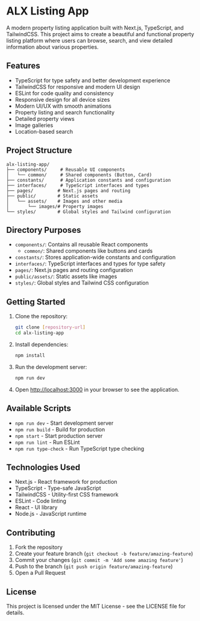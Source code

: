 # ALX Listing App

A modern property listing application built with Next.js, TypeScript, and TailwindCSS. This project aims to create a beautiful and functional property listing platform where users can browse, search, and view detailed information about various properties.

## Features

- TypeScript for type safety and better development experience
- TailwindCSS for responsive and modern UI design
- ESLint for code quality and consistency
- Responsive design for all device sizes
- Modern UI/UX with smooth animations
- Property listing and search functionality
- Detailed property views
- Image galleries
- Location-based search

## Project Structure

```
alx-listing-app/
├── components/     # Reusable UI components
│   └── common/     # Shared components (Button, Card)
├── constants/      # Application constants and configuration
├── interfaces/     # TypeScript interfaces and types
├── pages/         # Next.js pages and routing
├── public/        # Static assets
│   └── assets/    # Images and other media
│       └── images/# Property images
└── styles/        # Global styles and Tailwind configuration
```

## Directory Purposes

- `components/`: Contains all reusable React components
  - `common/`: Shared components like buttons and cards
- `constants/`: Stores application-wide constants and configuration
- `interfaces/`: TypeScript interfaces and types for type safety
- `pages/`: Next.js pages and routing configuration
- `public/assets/`: Static assets like images
- `styles/`: Global styles and Tailwind CSS configuration

## Getting Started

1. Clone the repository:
   ```bash
   git clone [repository-url]
   cd alx-listing-app
   ```

2. Install dependencies:
   ```bash
   npm install
   ```

3. Run the development server:
   ```bash
   npm run dev
   ```

4. Open [http://localhost:3000](http://localhost:3000) in your browser to see the application.

## Available Scripts

- `npm run dev` - Start development server
- `npm run build` - Build for production
- `npm start` - Start production server
- `npm run lint` - Run ESLint
- `npm run type-check` - Run TypeScript type checking

## Technologies Used

- Next.js - React framework for production
- TypeScript - Type-safe JavaScript
- TailwindCSS - Utility-first CSS framework
- ESLint - Code linting
- React - UI library
- Node.js - JavaScript runtime

## Contributing

1. Fork the repository
2. Create your feature branch (`git checkout -b feature/amazing-feature`)
3. Commit your changes (`git commit -m 'Add some amazing feature'`)
4. Push to the branch (`git push origin feature/amazing-feature`)
5. Open a Pull Request

## License

This project is licensed under the MIT License - see the LICENSE file for details. 
